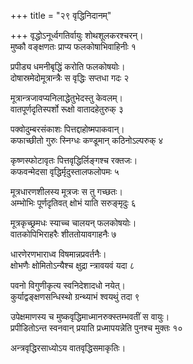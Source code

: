 +++
title = "२९ वृद्धिनिदानम्"

+++
वृद्धोऽनूर्ध्वगतिर्वायुः शोथशूलकरश्चरन्।  
मुष्कौ वङ्क्षणतः प्राप्य फलकोषाभिवाहिनीः १

प्रपीड्य धमनीबृद्धिं करोति फलकोषयोः।  
दोषास्रमेदोमूत्रान्त्रैः स वृद्धिः सप्तधा गदः २

मूत्रान्त्रजावप्यनिलाद्धेतुभेदस्तु केवलम्।  
वातपूर्णदृतिस्पर्शो रूक्षो वातादहेतुरुक् ३

पक्वोदुम्बरसंकाशः पित्तद्दाहोष्मपाकवान्।  
कफाच्छीतो गुरुः स्निग्धः कण्डूमान् कठिनोऽल्परुक् ४

कृष्णस्फोटावृतः पित्तवृद्धिर्लिङ्गश्च रक्तजः।  
कफवन्मेदसा वृद्धिर्मृदुस्तालफलोपमः ५

मूत्रधारणशीलस्य मूत्रजः स तु गच्छतः।  
अम्भोभिः पूर्णदृतिवत् क्षोभं याति सरुङ्मृदुः ६

मूत्रकृच्छ्रमधः स्याच्च चालयन् फलकोषयोः।  
वातकोपिभिराहरैः शीततोयावगाहनैः ७

धारणेरणभाराध्व विषमान्नप्रवर्तनैः।  
क्षोभणैः क्षोमितोऽन्यैश्च क्षुद्रा न्त्रावयवं यदा ८

पवनो विगुणीकृत्य स्वनिदेशादधो नयेत्।  
कुर्याद्वङ्क्षणसन्धिस्थो ग्रन्थ्याभं श्वयथुं तदा ९

उपेक्षमाणस्य च मुष्कवृद्धिमाध्मानरुक्स्तम्भवतीं स वायुः।  
प्रपीडितोऽन्त स्वनवान् प्रयाति प्रध्मापयन्नेति पुनश्च मुक्तः १०

अन्त्रवृद्धिरसाध्योऽय वातवृद्धिसमाकृतिः।  
 

 
